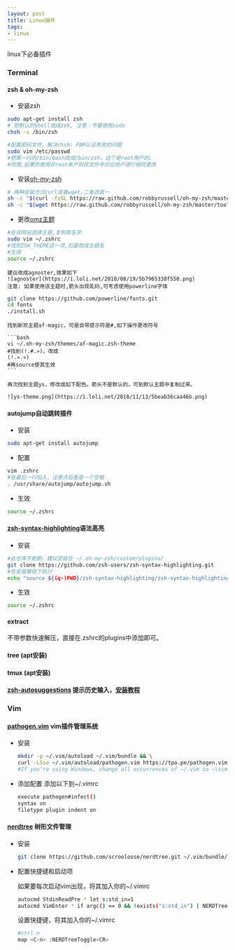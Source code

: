 ```yaml
---
layout: post
title: Linux插件
tags:
- linux
---
```


linux下必备插件
<!--more-->

### Terminal  
#### zsh & oh-my-zsh  
- 安装zsh
```bash
sudo apt-get install zsh
# 把默认的Shell改成zsh, 注意：不要使用sudo
chsh -s /bin/zsh

#配置密码文件，解决chsh: PAM认证失败的问题
sudo vim /etc/passwd
#把第一行的/bin/bash改成/bin/zsh，这个是root用户的。
#同理,如果你使用非root账户则将文件中对应用户进行相同更改
```
- 安装[oh-my-zsh](https://ohmyz.sh/)
```bash
# 两种安装方式curl或者wget,二者选其一
sh -c "$(curl -fsSL https://raw.github.com/robbyrussell/oh-my-zsh/master/tools/install.sh)"
sh -c "$(wget https://raw.github.com/robbyrussell/oh-my-zsh/master/tools/install.sh -O -)"
```
- 更改[omz主题](https://github.com/robbyrussell/oh-my-zsh/wiki/External-themes)
```bash
#在该网站选择主题,复制其名字
sudo vim ~/.zshrc
#找到ZSH_THEME这一项,后面改成主题名
#生效
source ~/.zshrc

```
    建议改成agnoster,效果如下
    ![agnoster](https://i.loli.net/2018/08/19/5b7965338f550.png)
    注意: 如果使用该主题时,箭头出现乱码,可考虑使用powerline字体
```bash
git clone https://github.com/powerline/fonts.git
cd fonts
./install.sh
```
    找到新欢主题af-magic，可是自带提示符是#,如下操作更改符号

    ```bash
    vi ~/.oh-my-zsh/themes/af-magic.zsh-theme
    #找到(!.#.»)，改成
    (!.».»)
    #再source使其生效 
    ```

    再次找到主题ys，修改成如下配色。箭头不是默认的，可到默认主题中复制过来。

    ![ys-theme.png](https://i.loli.net/2018/11/13/5beab36caa46b.png)

#### autojump自动跳转插件

- 安装
```bash
sudo apt-get install autojump
```
- 配置
```bash
vim .zshrc
#在最后一行加入，注意点后面是一个空格
. /usr/share/autojump/autojump.sh
```
- 生效
```bash
source ~/.zshrc
```

#### [zsh-syntax-highlighting](https://github.com/zsh-users/zsh-syntax-highlighting)语法高亮
- 安装
```bash
#此仓库不能删，建议安装在 ~/.oh-my-zsh/custom/plugins/
git clone https://github.com/zsh-users/zsh-syntax-highlighting.git
#在安装路径下执行
echo "source ${(q-)PWD}/zsh-syntax-highlighting/zsh-syntax-highlighting.zsh" >> ${ZDOTDIR:-$HOME}/.zshrc
```
- 生效
```bash
source ~/.zshrc
```

#### extract

不带参数快速解压，直接在.zshrc的plugins中添加即可。

#### tree (apt安装)

#### tmux (apt安装)

#### [zsh-autosuggestions](https://github.com/zsh-users/zsh-autosuggestions) 提示历史输入，[安装教程](https://github.com/zsh-users/zsh-autosuggestions/blob/master/INSTALL.md) 

### Vim

#### [pathogen.vim](https://github.com/tpope/vim-pathogen) vim插件管理系统
- 安装
    ```bash
    mkdir -p ~/.vim/autoload ~/.vim/bundle && \
    curl -LSso ~/.vim/autoload/pathogen.vim https://tpo.pe/pathogen.vim
    #If you're using Windows, change all occurrences of ~/.vim to ~\vimfiles
    ```
- 添加配置
    添加以下到~/.vimrc

    ```bash
    execute pathogen#infect()
    syntax on
    filetype plugin indent on
    ```

#### [nerdtree](https://github.com/scrooloose/nerdtree) 树形文件管理

- 安装

    ```bash
    git clone https://github.com/scrooloose/nerdtree.git ~/.vim/bundle/nerdtree
    ```

- 配置快捷键和启动项

    如果要每次启动vim出现，将其加入你的~/.vimrc

    ```bash
    autocmd StdinReadPre * let s:std_in=1
    autocmd VimEnter * if argc() == 0 && !exists("s:std_in") | NERDTree | endif
    ```

    设置快捷键，将其加入你的~/.vimrc

    ``` bash
    #ctrl-n
    map <C-n> :NERDTreeToggle<CR>
    ```

       
